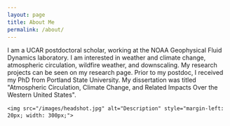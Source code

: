 ```yaml
---
layout: page
title: About Me
permalink: /about/
---
```


<p style="display: flex; align-items: center;">
    I am a UCAR postdoctoral scholar, working at the NOAA Geophysical Fluid Dynamics laboratory. I am interested in weather and climate change, atmospheric circulation, wildfire weather, and downscaling. My research projects can be seen on my research page. Prior to my postdoc, I received my PhD from Portland State University. My dissertation was titled "Atmospheric Circulation, Climate Change, and Related Impacts Over the Western United States".

    <img src="/images/headshot.jpg" alt="Description" style="margin-left: 20px; width: 300px;">
</p>
